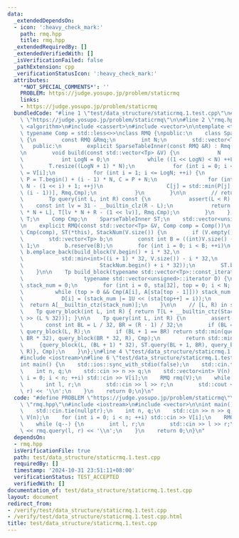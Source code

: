 ```yaml
---
data:
  _extendedDependsOn:
  - icon: ':heavy_check_mark:'
    path: rmq.hpp
    title: rmq.hpp
  _extendedRequiredBy: []
  _extendedVerifiedWith: []
  _isVerificationFailed: false
  _pathExtension: cpp
  _verificationStatusIcon: ':heavy_check_mark:'
  attributes:
    '*NOT_SPECIAL_COMMENTS*': ''
    PROBLEM: https://judge.yosupo.jp/problem/staticrmq
    links:
    - https://judge.yosupo.jp/problem/staticrmq
  bundledCode: "#line 1 \"test/data_structure/staticrmq.1.test.cpp\"\n#define PROBLEM\
    \ \"https://judge.yosupo.jp/problem/staticrmq\"\n\n#line 2 \"rmq.hpp\"\n\n#include\
    \ <algorithm>\n#include <cassert>\n#include <vector>\n\ntemplate <typename Tp,\
    \ typename Comp = std::less<>>\nclass RMQ {\npublic:\n    class SparseTableInner\
    \ {\n        const RMQ &Rmq;\n        int N;\n        std::vector<Tp> T;\n\n \
    \   public:\n        explicit SparseTableInner(const RMQ &R) : Rmq(R), N() {}\n\
    \n        void build(const std::vector<Tp> &V) {\n            N        = V.size();\n\
    \            int LogN = 0;\n            while ((1 << LogN) < N) ++LogN;\n    \
    \        T.resize((LogN + 1) * N);\n            for (int i = 0; i < N; ++i) T[i]\
    \ = V[i];\n            for (int i = 1; i <= LogN; ++i) {\n                auto\
    \ P = T.begin() + (i - 1) * N, C = P + N;\n                for (int j = 0; j <\
    \ N - (1 << i) + 1; ++j)\n                    C[j] = std::min(P[j], P[j + (1 <<\
    \ (i - 1))], Rmq.Cmp);\n            }\n        }\n\n        // returns M(V[L],...,V[R-1])\n\
    \        Tp query(int L, int R) const {\n            assert(L < R);\n        \
    \    const int lv = 31 - __builtin_clz(R - L);\n            return std::min(T[lv\
    \ * N + L], T[lv * N + R - (1 << lv)], Rmq.Cmp);\n        }\n    };\n\n    std::vector<Tp>\
    \ T;\n    Comp Cmp;\n    SparseTableInner ST;\n    std::vector<unsigned> StackNum;\n\
    \n    explicit RMQ(const std::vector<Tp> &V, Comp comp = Comp())\n        : T(V),\
    \ Cmp(comp), ST(*this), StackNum(V.size()) {\n        if (V.empty()) return;\n\
    \        std::vector<Tp> b;\n        const int B = ((int)V.size() - 1) / 32 +\
    \ 1;\n        b.reserve(B);\n        for (int i = 0; i < B; ++i)\n           \
    \ b.emplace_back(build_block(V.begin() + i * 32,\n                           \
    \            std::min<int>((i + 1) * 32, V.size()) - i * 32,\n               \
    \                        StackNum.begin() + i * 32));\n        ST.build(b);\n\
    \    }\n\n    Tp build_block(typename std::vector<Tp>::const_iterator A, int N,\n\
    \                   typename std::vector<unsigned>::iterator D) {\n        unsigned\
    \ stack_num = 0;\n        for (int i = 0, sta[32], top = 0; i < N; ++i) {\n  \
    \          while (top > 0 && Cmp(A[i], A[sta[top - 1]])) stack_num ^= 1U << sta[--top];\n\
    \            D[i] = (stack_num |= 1U << (sta[top++] = i));\n        }\n      \
    \  return A[__builtin_ctz(stack_num)];\n    }\n\n    // [L, R) in same block\n\
    \    Tp query_block(int L, int R) { return T[L + __builtin_ctz(StackNum[R - 1]\
    \ >> (L % 32))]; }\n\n    Tp query(int L, int R) {\n        assert(L < R);\n \
    \       const int BL = L / 32, BR = (R - 1) / 32;\n        if (BL == BR) return\
    \ query_block(L, R);\n        if (BL + 1 == BR) return std::min(query_block(L,\
    \ BR * 32), query_block(BR * 32, R), Cmp);\n        return std::min(\n       \
    \     {query_block(L, (BL + 1) * 32), ST.query(BL + 1, BR), query_block(BR * 32,\
    \ R)}, Cmp);\n    }\n};\n#line 4 \"test/data_structure/staticrmq.1.test.cpp\"\n\
    #include <iostream>\n#line 6 \"test/data_structure/staticrmq.1.test.cpp\"\n\n\
    int main() {\n    std::ios::sync_with_stdio(false);\n    std::cin.tie(nullptr);\n\
    \    int n, q;\n    std::cin >> n >> q;\n    std::vector<int> V(n);\n    for (int\
    \ i = 0; i < n; ++i) std::cin >> V[i];\n    RMQ rmq(V);\n    while (q--) {\n \
    \       int l, r;\n        std::cin >> l >> r;\n        std::cout << rmq.query(l,\
    \ r) << '\\n';\n    }\n    return 0;\n}\n"
  code: "#define PROBLEM \"https://judge.yosupo.jp/problem/staticrmq\"\n\n#include\
    \ \"rmq.hpp\"\n#include <iostream>\n#include <vector>\n\nint main() {\n    std::ios::sync_with_stdio(false);\n\
    \    std::cin.tie(nullptr);\n    int n, q;\n    std::cin >> n >> q;\n    std::vector<int>\
    \ V(n);\n    for (int i = 0; i < n; ++i) std::cin >> V[i];\n    RMQ rmq(V);\n\
    \    while (q--) {\n        int l, r;\n        std::cin >> l >> r;\n        std::cout\
    \ << rmq.query(l, r) << '\\n';\n    }\n    return 0;\n}\n"
  dependsOn:
  - rmq.hpp
  isVerificationFile: true
  path: test/data_structure/staticrmq.1.test.cpp
  requiredBy: []
  timestamp: '2024-10-31 23:51:11+08:00'
  verificationStatus: TEST_ACCEPTED
  verifiedWith: []
documentation_of: test/data_structure/staticrmq.1.test.cpp
layout: document
redirect_from:
- /verify/test/data_structure/staticrmq.1.test.cpp
- /verify/test/data_structure/staticrmq.1.test.cpp.html
title: test/data_structure/staticrmq.1.test.cpp
---
```

